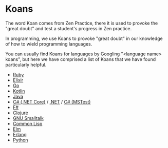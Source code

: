 # Koans

The word Koan comes from Zen Practice, there it is used to provoke the "great doubt" and test a student's progress in Zen practice.

In programming, we use Koans to provoke "great doubt" in our knowledge of how to wield programming languages.

You can usually find Koans for languages by Googling "\<language name\> koans", but here we have comprised a list of Koans that we have found particularly helpful.

* [Ruby](http://rubykoans.com/)
* [Elixir](https://github.com/elixirkoans/elixir-koans)
* [Go](https://github.com/cdarwin/go-koans)
* [Kotlin](https://github.com/Kotlin/kotlin-koans)
* [Java](https://github.com/matyb/java-koans)
* [C# (.NET Core)](https://github.com/NotMyself/DotNetCoreKoans) / [.NET](https://github.com/CoryFoy/DotNetKoans) / [C# (MSTest)](https://github.com/jtigger/csharp-koans)
* [F#](https://github.com/craigjbass/FSharpKoans)
* [Clojure](https://github.com/functional-koans/clojure-koans)
* [GNU Smalltalk](https://github.com/craigjbass/gnu_smalltalk_koans)
* [Common Lisp](https://github.com/craigjbass/lisp-koans)
* [Elm](https://github.com/robertjlooby/elm-koans)
* [Erlang](https://github.com/patrickgombert/erlang-koans)
* [Python](https://github.com/gregmalcolm/python_koans)

